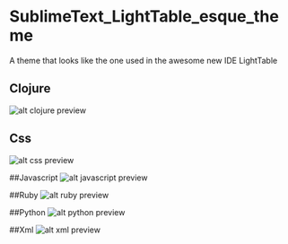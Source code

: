 SublimeText_LightTable_esque_theme
==================================

A theme that looks like the one used in the awesome new IDE LightTable

## Clojure
![alt clojure preview](https://raw.github.com/AkaiBureido/SublimeText_LightTable_esque_theme/master/clojure.png)

## Css
![alt css preview](https://raw.github.com/AkaiBureido/SublimeText_LightTable_esque_theme/master/css.png)

##Javascript
![alt javascript preview](https://raw.github.com/AkaiBureido/SublimeText_LightTable_esque_theme/master/javascript.png)

##Ruby
![alt ruby preview](https://raw.github.com/AkaiBureido/SublimeText_LightTable_esque_theme/master/ruby.png)

##Python
![alt python preview](https://raw.github.com/AkaiBureido/SublimeText_LightTable_esque_theme/master/python.png)

##Xml
![alt xml preview](https://raw.github.com/AkaiBureido/SublimeText_LightTable_esque_theme/master/xml_plist.png)
